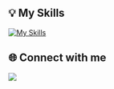 


## 💡 My Skills

[![My Skills](https://skills.thijs.gg/icons?i=php,laravel,delphi,mysql,html,css,sass,bootstrap,js,nodejs,git,postgres)](https://github.com/JPFS2)

## 🌐 Connect with me

<a href="https://www.linkedin.com/in/johnnathan-sousa-99231a249/"><img src="https://img.shields.io/badge/LinkedIn-0077B5?style=for-the-badge&logo=linkedin&logoColor=white"/></a>